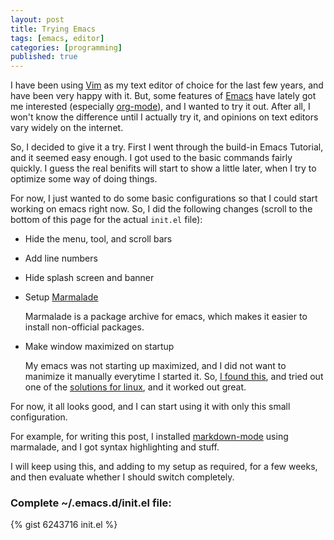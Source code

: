 ```yaml
---
layout: post
title: Trying Emacs
tags: [emacs, editor]
categories: [programming]
published: true
---
```


I have been using [Vim][1] as my text editor of choice for the last few years, and have been very happy with it. But, some features of [Emacs][2] have lately got me interested (especially [org-mode][3]), and I wanted to try it out. After all, I won't know the difference until I actually try it, and opinions on text editors vary widely on the internet.

So, I decided to give it a try. First I went through the build-in Emacs Tutorial, and it seemed easy enough. I got used to the basic commands fairly quickly. I guess the real benifits will start to show a little later, when I try to optimize some way of doing things.

For now, I just wanted to do some basic configurations so that I could start working on emacs right now. So, I did the following changes (scroll to the bottom of this page for the actual `init.el` file):

* Hide the menu, tool, and scroll bars

* Add line numbers

* Hide splash screen and banner

* Setup [Marmalade][4]
  
  Marmalade is a package archive for emacs, which makes it easier to install non-official packages.

* Make window maximized on startup

  My emacs was not starting up maximized, and I did not want to manimize it manually everytime I started it. So, [I found this][5], and tried out one of the [solutions for linux][6], and it worked out great.

For now, it all looks good, and I can start using it with only this small configuration.

For example, for writing this post, I installed [markdown-mode][7] using marmalade, and I got syntax highlighting and stuff.

I will keep using this, and adding to my setup as required, for a few weeks, and then evaluate whether I should switch completely.

### Complete ~/.emacs.d/init.el file:

{% gist 6243716 init.el %}

[1]: http://www.vim.org/
[2]: http://www.gnu.org/software/emacs/
[3]: http://orgmode.org/
[4]: http://marmalade-repo.org/
[5]: http://www.emacswiki.org/emacs/FullScreen
[6]: http://www.emacswiki.org/emacs/FullScreen#toc20
[7]: http://jblevins.org/projects/markdown-mode/
